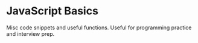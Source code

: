 # JavaScript Basics

Misc code snippets and useful functions.
Useful for programming practice and interview prep.
